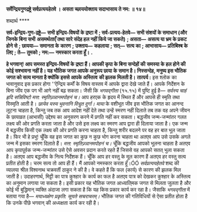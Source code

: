 **सर्वेन्द्रियगुणद्रष्ट्रे सर्वप्रत्ययहेतवे ।** **असता च्छाययोक्ताय सदाभासाय ते नम: ॥ १४॥** 

शब्दार्थ **** 

**सर्व-इन्द्रिय-गुण-द्रष्ट्रे—** **सभी इन्द्रिय-विषयों के द्रष्टा में** **; सर्व-प्रत्यय-हेतवे—** **सभी संशयों के समाधान (और जिनके बिना सभी** **असमर्थताएँ तथा सारे संदेह हल नहीं किये जा सकते)** **; असता—** **असत्य या भ्रम के प्रकट होने से** **; छायया—** **समानता के** **कारण** **; उक्ताय—** **कहलाया** **; सत्—** **सत्य का** **; आभासाय—** **प्रतिबिश्ब के लिए** **; ते—** **तुमको** **; नम:—** **नमस्कार करता हूँ।** **.** 

**हे भगवान्! आप समस्त इन्द्रिय-विषयों के द्रष्टा हैं। आपकी कृपा के बिना सन्देहों की** **समस्या के हल होने की कोई सश्भावना नहीं है। यह भौतिक जगत आपके अनुरूप छाया के** **समान है। निस्सन्देह, मनुष्य इस भौतिक जगत को सत्य मानता है क्योंकि इससे आपके अस्तित्व** **की झलक मिलती है।** **तात्पर्य :** इस श्लोक का भावानुवाद इस प्रकार होगा ''ऐन्द्रिय कर्मों के विषय वास्तव में आपके द्वारा देखे जाते हैं। आपके निर्देशन के बिना जीव एक पग भी आगे नहीं बढ़ सकता। जैसी कि *भगवद्गीता* (१५.१५) में पुष्टि हुई है— *सर्वस्य चाहं हृदि सन्निविष्टो मत्त: स्मृतिज्र्ञानमपोहनं च।* आप हरएक के हृदय में स्थित हैं और आपसे ही स्मृति तथा विस्मृति आती है। *छायेव यस्य भुवनानि विभॢत* *दुर्गा। माया* के वशीभूत जीव इस भौतिक जगत का आनन्द लूटना चाहता है, किन्तु जब तक आप आदेश नहीं देते तथा उन्हें स्मरण नहीं दिलाते तब तक वह अपने जीवन के छायाव्रत (आभासी) उद्देश्य का अनुसरण करने में प्रगति नहीं कर सकता। बद्धजीव जन्म-जन्मांतर गलत लक्ष्य की ओर प्रगति करता जाता है और उसे इस लक्ष्य का स्मरण आप द्वारा ही दिलाया जाता है। एक जन्म में बद्धजीव किसी एक लक्ष्य की ओर प्रगति करना चाहता है, किन्तु शरीर बदलने पर वह हर बात भूल जाता है। फिर भी हे प्रभु! चूँकि वह इस जगत का कुछ न कुछ भोग करना चाहता था अतएव आप उसे उसके अगले जन्म में इसका स्मरण दिलाते हैं। *मत्त: स्मृतिज्र्ञानमपोहनं च।* चूँकि बद्धजीव आपको भूलना चाहता है अतएव आप कृपापूर्वक जन्म-जन्मांतर उसे ऐसे अवसर प्रदान करते रहते हैं जिससे वह आपको सतत् भुला सकता है। अतएव आप बद्धजीव के नित्य निर्देशक हैं। चूँकि आप हर वस्तु के मूल कारण हैं अतएव हर वस्तु सत्य प्रतीत होती है। चरम सत्य तो आप ही हैं। मैं आपको नमस्कार करता हूँ।ÓÓ *सर्वप्रत्ययहेतवे* शब्द की व्यालया श्रील विश्वनाथ चक्रवर्ती ठाकुर ने की है। वे कहते हैं कि फल (कार्य) से कारण की झलक मिल जाती है। उदाहरणार्थ, मिट्टी का पात्र कुश्हार के कार्य का फल है अतएव पात्र को देखकर कुश्हार के अस्तित्व का अनुमान लगाया जा सकता है। इसी प्रकार यह भौतिक जगत आध्याति्मक जगत से मिलता जुलता है और कोई भी बुद्धिमान् व्यक्ति अंदाजा लगा सकता है कि यह किस प्रकार कार्य कर रहा है। जैसाकि *भगवद्गीता* में बताया गया है— *मयाध्यक्षेण* *प्रकृति: सूयते सचराचरम्।* भौतिक जगत की गतिविधियों से ऐसा प्रतीत होता है कि उनके पीछे भगवान् की अध्यक्षता कार्य कर रही है।  